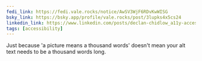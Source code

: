 ```yaml
---
fedi_link: https://fedi.vale.rocks/notice/AwSV3WjF6RDvKwWISG
bsky_link: https://bsky.app/profile/vale.rocks/post/3lupks4x5cs24
linkedin_link: https://www.linkedin.com/posts/declan-chidlow_a11y-accessibility-linkedintips-activity-7354129345201754113-OqIK
tags: [accessibility]
---
```


Just because 'a picture means a thousand words' doesn't mean your alt text needs to be a thousand words long.

